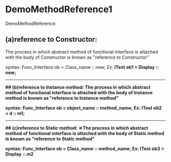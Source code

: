 # DemoMethodReference1
DemoMethodReference 
## (a)reference to Constructor:
The process in which abstract method of functional interface
is attached with the body of Constructor is known as &quot;reference
to Constructor&quot;

syntax:
Func_Interface ob = Class_name :: new;
Ex:<b>
ITest ob1 = Display :: new;<b>
<hr>
## (b)reference to Instance method:
The process in which abstract method of functional interface
is attached with the body of Instance method is known as
&quot;reference to Instance method&quot;

syntax:<b>
Func_Interface ob = object_name :: method_name;<b>
Ex:<b>
ITest ob2 = d :: m1;<b>
<hr>
## (c)reference to Static method:
=&gt;The process in which abstract method of functional interface
is attached with the body of Static method is known as
&quot;reference to Static method&quot;

syntax:
Func_Interface ob = Class_name :: method_name;
Ex:
ITest ob3 = Display :: m2
